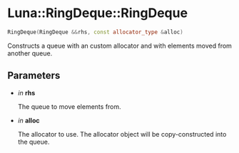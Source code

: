 # Luna::RingDeque::RingDeque

```c++
RingDeque(RingDeque &&rhs, const allocator_type &alloc)
```

Constructs a queue with an custom allocator and with elements moved from another queue. 



## Parameters
* *in* **rhs**

    The queue to move elements from. 

* *in* **alloc**

    The allocator to use. The allocator object will be copy-constructed into the queue. 

